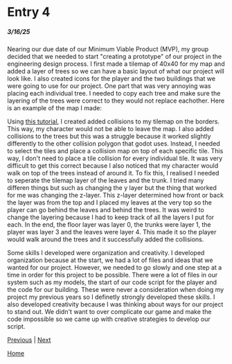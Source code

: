 # Entry 4
##### 3/16/25

Nearing our due date of our Minimum Viable Product (MVP), my group decided that we needed to start "creating a prototype" of our project in the engineering design process. I first made a tilemap of 40x40 for my map and added a layer of trees so we can have a basic layout of what our project will look like. I also created icons for the player and the two buildings that we were going to use for our project. One part that was very annoying was placing each individual tree. I needed to copy each tree and make sure the layering of the trees were correct to they would not replace eachother. Here is an example of the map I made:



Using [this tutorial](https://www.youtube.com/watch?v=GiZuWjXmvcc), I created added collisions to my tilemap on the borders. This way, my character would not be able to leave the map. I also added collisions to the trees but this was a struggle because it worked slightly differently to the other collision polygon that godot uses. Instead, I needed to select the tiles and place a collision map on top of each specific tile. This way, I don't need to place a tile collision for every individual tile. It was very difficult to get this correct because I also noticed that my character would walk on top of the trees instead of around it. To fix this, I realised I needed to seperate the tilemap layer of the leaves and the trunk. I tried many differen things but such as changing the y layer but the thing that worked for me was changing the z-layer. This z-layer determined how front or back the layer was from the top and I placed my leaves at the very top so the player can go behind the leaves and behind the trees. It was weird to change the layering because I had to keep track of all the layers I put for each. In the end, the floor layer was layer 0, the trunks were layer 1, the player was layer 3 and the leaves were layer 4. This made it so the player would walk around the trees and it successfully added the collisions. 

Some skills I developed were organization and creativity. I developed organization because at the start, we had a lot of files and ideas that we wanted for our project. However, we needed to go slowly and one step at a time in order for this project to be possible. There were a lot of files in our system such as my models, the start of our code script for the player and the code for our building. These were never a consideration when doing my project my previous years so I definetly strongly developed these skills. I also developed creativity because I was thinking about ways for our project to stand out. We didn't want to over complicate our game and make the code impossible so we came up with creative strategies to develop our script. 

[Previous](entry03.md) | [Next](entry05.md)

[Home](../README.md)

